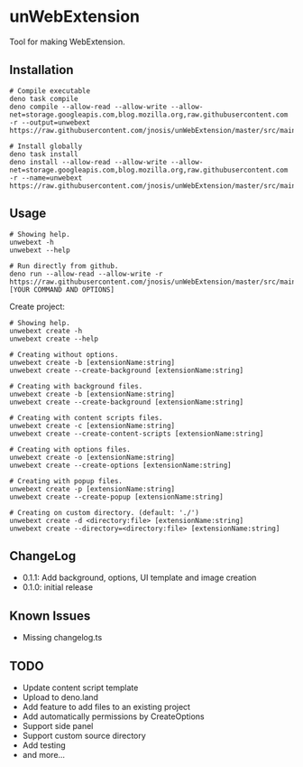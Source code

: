 # unWebExtension

Tool for making WebExtension.

## Installation

```
# Compile executable
deno task compile
deno compile --allow-read --allow-write --allow-net=storage.googleapis.com,blog.mozilla.org,raw.githubusercontent.com -r --output=unwebext https://raw.githubusercontent.com/jnosis/unWebExtension/master/src/main.ts

# Install globally
deno task install
deno install --allow-read --allow-write --allow-net=storage.googleapis.com,blog.mozilla.org,raw.githubusercontent.com -r --name=unwebext https://raw.githubusercontent.com/jnosis/unWebExtension/master/src/main.ts
```

## Usage

```
# Showing help.
unwebext -h
unwebext --help

# Run directly from github.
deno run --allow-read --allow-write -r https://raw.githubusercontent.com/jnosis/unWebExtension/master/src/main.ts [YOUR COMMAND AND OPTIONS]
```

Create project:

```
# Showing help.
unwebext create -h
unwebext create --help

# Creating without options.
unwebext create -b [extensionName:string]
unwebext create --create-background [extensionName:string]

# Creating with background files.
unwebext create -b [extensionName:string]
unwebext create --create-background [extensionName:string]

# Creating with content scripts files.
unwebext create -c [extensionName:string]
unwebext create --create-content-scripts [extensionName:string]

# Creating with options files.
unwebext create -o [extensionName:string]
unwebext create --create-options [extensionName:string]

# Creating with popup files.
unwebext create -p [extensionName:string]
unwebext create --create-popup [extensionName:string]

# Creating on custom directory. (default: './')
unwebext create -d <directory:file> [extensionName:string]
unwebext create --directory=<directory:file> [extensionName:string]
```

## ChangeLog

- 0.1.1: Add background, options, UI template and image creation
- 0.1.0: initial release

## Known Issues

- Missing changelog.ts

## TODO

- Update content script template
- Upload to deno.land
- Add feature to add files to an existing project
- Add automatically permissions by CreateOptions
- Support side panel
- Support custom source directory
- Add testing
- and more...
